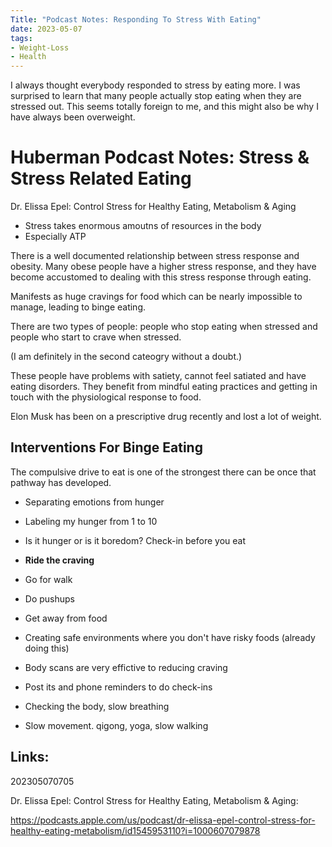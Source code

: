 ```yaml
---
Title: "Podcast Notes: Responding To Stress With Eating"
date: 2023-05-07
tags:
- Weight-Loss
- Health
---
```


I always thought everybody responded to stress by eating more. I was surprised to learn that many people actually stop eating when they are stressed out. This seems totally foreign to me, and this might also be why I have always been overweight.

# Huberman Podcast Notes: Stress & Stress Related Eating

Dr. Elissa Epel: Control Stress for Healthy Eating, Metabolism & Aging

* Stress takes enormous amoutns of resources in the body
* Especially ATP

There is a well documented relationship between stress response and obesity. Many obese people have a higher stress response, and they have become accustomed to dealing with this stress response through eating. 

Manifests as huge cravings for food which can be nearly impossible to manage, leading to binge eating. 

There are two types of people: people who stop eating when stressed and people who start to crave when stressed.

(I am definitely in the second cateogry without a doubt.)

These people have problems with satiety, cannot feel satiated and have eating disorders. They benefit from mindful eating practices and getting in touch with the physiological response to food. 

Elon Musk has been on a prescriptive drug recently and lost a lot of weight. 

## Interventions For Binge Eating

The compulsive drive to eat is one of the strongest there can be once that pathway has developed.

* Separating emotions from hunger
* Labeling my hunger from 1 to 10
* Is it hunger or is it boredom? Check-in before you eat
* **Ride the craving**

* Go for walk
* Do pushups
* Get away from food

* Creating safe environments where you don't have risky foods (already doing this)

* Body scans are very effictive to reducing craving
* Post its and phone reminders to do check-ins
* Checking the body, slow breathing
* Slow movement. qigong, yoga, slow walking

## Links:

202305070705

Dr. Elissa Epel: Control Stress for Healthy Eating, Metabolism & Aging: 

https://podcasts.apple.com/us/podcast/dr-elissa-epel-control-stress-for-healthy-eating-metabolism/id1545953110?i=1000607079878
